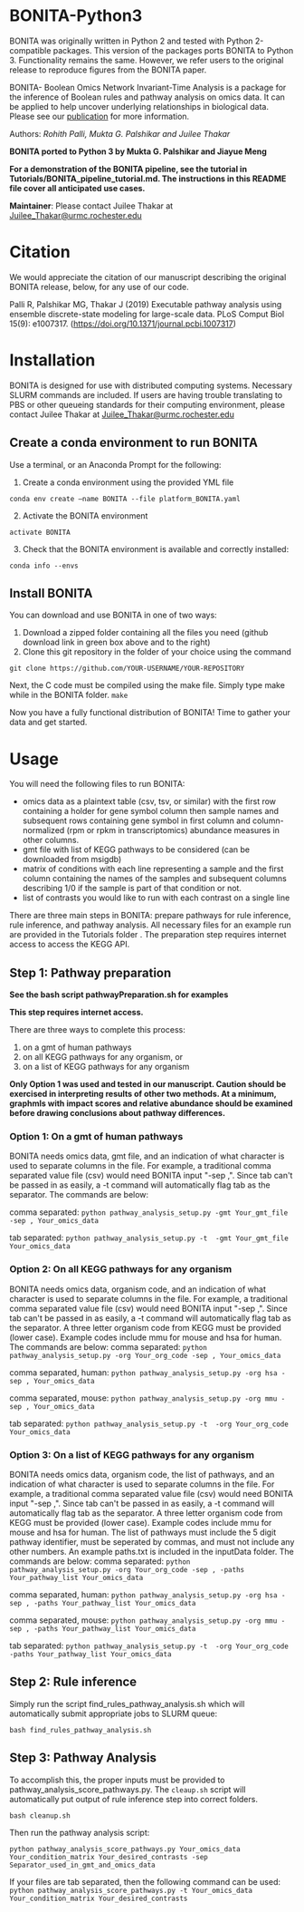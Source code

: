 # BONITA-Python3

BONITA was originally written in Python 2 and tested with Python 2-compatible packages. This version of the packages ports BONITA to Python 3. Functionality remains the same. However, we refer users to the original release to reproduce figures from the BONITA paper. 

BONITA- Boolean Omics Network Invariant-Time Analysis is a package for the inference of Boolean rules and pathway analysis on omics data. It can be applied to help uncover underlying relationships in biological data. Please see our [publication](https://doi.org/10.1371/journal.pcbi.1007317) for more information. 

Authors: _Rohith Palli, Mukta G. Palshikar and Juilee Thakar_

**BONITA ported to Python 3 by Mukta G. Palshikar and Jiayue Meng**

**For a demonstration of the BONITA pipeline, see the tutorial in Tutorials/BONITA_pipeline_tutorial.md. The instructions in this README file cover all anticipated use cases.**

**Maintainer**: Please contact Juilee Thakar at Juilee_Thakar@urmc.rochester.edu

# Citation

We would appreciate the citation of our manuscript describing the original BONITA release, below, for any use of our code. 

Palli R, Palshikar MG, Thakar J (2019) Executable pathway analysis using ensemble discrete-state modeling for large-scale data. PLoS Comput Biol 15(9): e1007317. (https://doi.org/10.1371/journal.pcbi.1007317)

# Installation
BONITA is designed for use with distributed computing systems. Necessary SLURM commands are included. If users are having trouble translating to PBS or other queueing standards for their computing environment, please contact Juilee Thakar at Juilee_Thakar@urmc.rochester.edu

## Create a conda environment to run BONITA

Use a terminal, or an Anaconda Prompt for the following:

1. Create a conda environment using the provided YML file

```conda env create –name BONITA --file platform_BONITA.yaml```

2. Activate the BONITA environment

```activate BONITA```

3. Check that the BONITA environment is available and correctly installed:

```conda info --envs```


## Install BONITA

You can download and use BONITA in one of two ways:
1. Download a zipped folder containing all the files you need (github download link in green box above and to the right)
2. Clone this git repository in the folder of your choice using the command 

```git clone https://github.com/YOUR-USERNAME/YOUR-REPOSITORY```

Next, the C code must be compiled using the make file. Simply type make while in the BONITA folder.
```make```

Now you have a fully functional distribution of BONITA! Time to gather your data and get started. 

# Usage

You will need the following files to run BONITA:
* omics data as a plaintext table (csv, tsv, or similar) with the first row containing a holder for gene symbol column then sample names and subsequent rows containing gene symbol in first column and column-normalized (rpm or rpkm in transcriptomics) abundance measures in other columns. 
* gmt file with list of KEGG pathways to be considered (can be downloaded from msigdb)
* matrix of conditions with each line representing a sample and the first column containing the names of the samples and subsequent columns describing 1/0 if the sample is part of that condition or not. 
* list of contrasts you would like to run with each contrast on a single line

There are three main steps in BONITA: prepare pathways for rule inference, rule inference, and pathway analysis. All necessary files for an example run are provided in the Tutorials folder . The preparation step requires internet access to access the KEGG API. 

## Step 1: Pathway preparation

**See the bash script pathwayPreparation.sh for examples**

**This step requires internet access.** 

There are three ways to complete this process: 
1. on a gmt of human pathways
2. on all KEGG pathways for any organism, or
3. on a list of KEGG pathways for any organism

**Only Option 1 was used and tested in our manuscript. Caution should be exercised in interpreting results of other two methods. At a minimum, graphmls with impact scores and relative abundance should be examined before drawing conclusions about pathway differences.**

### Option 1: On a gmt of human pathways

BONITA needs omics data, gmt file, and an indication of what character is used to separate columns in the file. For example, a traditional comma separated value file (csv) would need BONITA input "-sep ,". Since tab can't be passed in as easily, a -t command will automatically flag tab as the separator. The commands are below:

comma separated: ```python pathway_analysis_setup.py -gmt Your_gmt_file -sep , Your_omics_data ```

tab separated: ```python pathway_analysis_setup.py -t  -gmt Your_gmt_file Your_omics_data```

### Option 2: On all KEGG pathways for any organism

BONITA needs omics data, organism code, and an indication of what character is used to separate columns in the file. For example, a traditional comma separated value file (csv) would need BONITA input "-sep ,". Since tab can't be passed in as easily, a -t command will automatically flag tab as the separator. A three letter organism code from KEGG must be provided (lower case). Example codes include mmu for mouse and hsa for human. The commands are below:
comma separated: ```python pathway_analysis_setup.py -org Your_org_code -sep , Your_omics_data ```

comma separated, human: ```python pathway_analysis_setup.py -org hsa -sep , Your_omics_data ```

comma separated, mouse: ```python pathway_analysis_setup.py -org mmu -sep , Your_omics_data ```

tab separated: ```python pathway_analysis_setup.py -t  -org Your_org_code Your_omics_data```

### Option 3: On a list of KEGG pathways for any organism
BONITA needs omics data, organism code, the list of pathways, and an indication of what character is used to separate columns in the file. For example, a traditional comma separated value file (csv) would need BONITA input "-sep ,". Since tab can't be passed in as easily, a -t command will automatically flag tab as the separator. A three letter organism code from KEGG must be provided (lower case). Example codes include mmu for mouse and hsa for human. The list of pathways must include the 5 digit pathway identifier, must be seperated by commas, and must not include any other numbers. An example paths.txt is included in the inputData folder. The commands are below:
comma separated: `python pathway_analysis_setup.py -org Your_org_code -sep , -paths Your_pathway_list Your_omics_data `

comma separated, human: ```python pathway_analysis_setup.py -org hsa -sep , -paths Your_pathway_list Your_omics_data ```

comma separated, mouse: ```python pathway_analysis_setup.py -org mmu -sep , -paths Your_pathway_list Your_omics_data ```

tab separated: ```python pathway_analysis_setup.py -t  -org Your_org_code -paths Your_pathway_list Your_omics_data```

## Step 2: Rule inference

Simply run the script find_rules_pathway_analysis.sh which will automatically submit appropriate jobs to SLURM queue:

```bash find_rules_pathway_analysis.sh```

## Step 3: Pathway Analysis

To accomplish this, the proper inputs must be provided to pathway_analysis_score_pathways.py. The `cleaup.sh` script will automatically put output of rule inference step into correct folders. 

```bash cleanup.sh```

Then run the pathway analysis script:

```python pathway_analysis_score_pathways.py Your_omics_data Your_condition_matrix Your_desired_contrasts -sep Separator_used_in_gmt_and_omics_data```

If your files are tab separated, then the following command can be used: ```python pathway_analysis_score_pathways.py -t Your_omics_data Your_condition_matrix Your_desired_contrasts```
